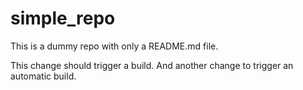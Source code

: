 # simple_repo

This is a dummy repo with only a README.md file.

This change should trigger a build. And another change to trigger an automatic build.
